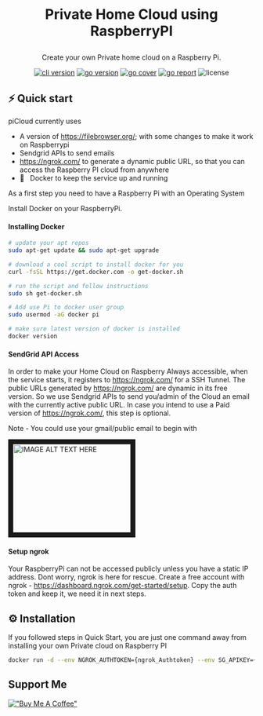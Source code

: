 <h1 align="center">

  Private Home Cloud using RaspberryPI
</h1>
<p align="center">Create your own Private home cloud on a Raspberry Pi.</p>

<p align="center"><a href="https://github.com/create-go-app/cli/releases" target="_blank"><img src="https://img.shields.io/badge/version-v2.2.4-blue?style=for-the-badge&logo=none" alt="cli version" /></a>&nbsp;<a href="https://pkg.go.dev/github.com/create-go-app/cli/v2?tab=doc" target="_blank"><img src="https://img.shields.io/badge/Go-1.16+-00ADD8?style=for-the-badge&logo=go" alt="go version" /></a>&nbsp;<a href="https://gocover.io/github.com/create-go-app/cli/pkg/cgapp" target="_blank"><img src="https://img.shields.io/badge/Go_Cover-89.2%25-success?style=for-the-badge&logo=none" alt="go cover" /></a>&nbsp;<a href="https://goreportcard.com/report/github.com/create-go-app/cli" target="_blank"><img src="https://img.shields.io/badge/Go_report-A+-success?style=for-the-badge&logo=none" alt="go report" /></a>&nbsp;<img src="https://img.shields.io/badge/license-apache_2.0-red?style=for-the-badge&logo=none" alt="license" /></p>

## ⚡️ Quick start

piCloud currently uses
 - A version of https://filebrowser.org/; with some changes to make it work on Raspberrypi
 - Sendgrid APIs to send emails
 - https://ngrok.com/ to generate a dynamic public URL, so that you can access the Raspberry PI cloud from anywhere
 - 🐳 &nbsp; Docker to keep the service up and running 

As a first step you need to have a Raspberry Pi with an Operating System

Install Docker on your RaspberryPi.

#### Installing Docker 
```bash
# update your apt repos
sudo apt-get update && sudo apt-get upgrade

# download a cool script to install docker for you
curl -fsSL https://get.docker.com -o get-docker.sh

# run the script and follow instructions
sudo sh get-docker.sh

# Add use Pi to docker user group
sudo usermod -aG docker pi

# make sure latest version of docker is installed
docker version
```
#### SendGrid API Access
In order to make your Home Cloud on Raspberry Always accessible, when the service starts, it registers to https://ngrok.com/
for a SSH Tunnel. The public URLs generated by https://ngrok.com/ are dynamic in its free version. So we use Sendgrid APIs to send you/admin of the Cloud an email with the currently active public URL. In case you intend to use a Paid version of https://ngrok.com/, this step is optional.

Note - You could use your gmail/public email to begin with 

<a href="https://www.youtube.com/embed/DA2ubUEV1uQ" target="_blank"><img src="http://img.youtube.com/vi/DA2ubUEV1uQ/0.jpg" 
alt="IMAGE ALT TEXT HERE" width="240" height="180" border="10" /></a>

#### Setup ngrok
Your RaspberryPi can not be accessed publicly unless you have a static IP address. Dont worry, ngrok is here for rescue.
Create a free account with ngrok - https://dashboard.ngrok.com/get-started/setup.
Copy the auth token and keep it, we need it in next steps.

## ⚙️ Installation

If you followed steps in Quick Start, you are just one command away from installing your own Private cloud on Raspberry PI

```bash
docker run -d --env NGROK_AUTHTOKEN={ngrok_Authtoken} --env SG_APIKEY={sg_key} --env ADMIN_EMAIL={admin/sg verified email} samairtimer/homecloud:v0.3
```

## Support Me
[!["Buy Me A Coffee"](https://www.buymeacoffee.com/assets/img/custom_images/orange_img.png)](https://www.buymeacoffee.com/samairtimer)

